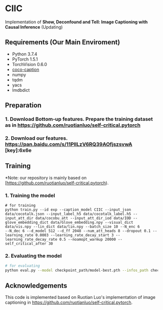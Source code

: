 # CIIC
Implementation of __Show, Deconfound and Tell: Image Captioning with Causal Inference__ (Updating)

## Requirements (Our Main Enviroment)
+ Python 3.7.4
+ PyTorch 1.5.1
+ TorchVision 0.6.0
+ [coco-caption](https://github.com/tylin/coco-caption)
+ numpy
+ tqdm
+ yacs
+ lmdbdict

## Preparation
### 1. Download Bottom-up features. Prepare the training dataset as in https://github.com/ruotianluo/self-critical.pytorch
### 2. Download our features. https://pan.baidu.com/s/11PIlLzV6RQ39AOfjszsvwA [key]:6x6e

## Training
*Note: our repository is mainly based on [https://github.com/ruotianluo/self-critical.pytorch).

### 1. Training the model
```
# for training
python train.py --id exp --caption_model CIIC --input_json data/cocotalk.json --input_label_h5 data/cocotalk_label.h5 --input_att_dir data/cocobu_att --input_att_dir_iod data/IOD --glove_embedding_dict data/Glove_embedding.npy --visual_dict data/vis.npy --lin_dict data/lin.npy --batch_size 10 --N_enc 6
--N_dec 6 --d_model 512 --d_ff 2048 --num_att_heads 8 --dropout 0.1 --learning_rate 0.0003 --learning_rate_decay_start 3 --learning_rate_decay_rate 0.5 --noamopt_warmup 20000 --self_critical_after 30
```
### 2. Evaluating the model
```bash
# for evaluating
python eval.py --model checkpoint_path/model-best.pth --infos_path checkpoint_path/infos-best.pkl
```
## Acknowledgements
This code is implemented based on Ruotian Luo's implementation of image captioning in https://github.com/ruotianluo/self-critical.pytorch.
